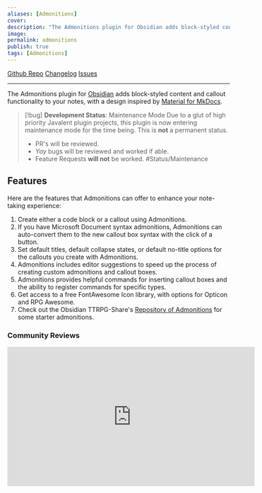```yaml
---
aliases: [Admonitions]
cover: 
description: "The Admonitions plugin for Obsidian adds block-styled content and callout functionality to your notes, with a design inspired by Material for MkDocs."
image: 
permalink: admonitions
publish: true
tags: [Admonitions]
---
```


[Github Repo](https://github.com/valentine195/obsidian-admonition "Repo") [Changelog](https://github.com/valentine195/obsidian-admonition/blob/master/CHANGELOG.md "Changelog") [Issues](https://github.com/valentine195/obsidian-admonition/issues?q=is%3Aissue+is%3Aopen+sort%3Aupdated-desc "Issues")

---

The Admonitions plugin for [Obsidian](https://obsidian.md "Obsidian") adds block-styled content and callout functionality to your notes, with a design inspired by [Material for MkDocs](https://squidfunk.github.io/mkdocs-material/reference/admonitions/). 

> [!bug] **Development Status**: Maintenance Mode
> Due to a glut of high priority Javalent plugin projects, this plugin is now entering maintenance mode for the time being. This is **not** a permanent status.
> - PR's will be reviewed.
> - *Yay* bugs will be reviewed and worked if able.
> - Feature Requests **will not** be worked.
> #Status/Maintenance 

## Features

Here are the features that Admonitions can offer to enhance your note-taking experience:

1.  Create either a code block or a callout using Admonitions.
2.  If you have Microsoft Document syntax admonitions, Admonitions can auto-convert them to the new callout box syntax with the click of a button.
3.  Set default titles, default collapse states, or default no-title options for the callouts you create with Admonitions.
4.  Admonitions includes editor suggestions to speed up the process of creating custom admonitions and callout boxes.
5.  Admonitions provides helpful commands for inserting callout boxes and the ability to register commands for specific types.
6.  Get access to a free FontAwesome Icon library, with options for Opticon and RPG Awesome.
7.  Check out the Obsidian TTRPG-Share's [Repository of Admonitions](https://github.com/Obsidian-TTRPG-Community/ObsidianTTRPGShare/tree/0a8b23a52fcf6129ddae9fc21a2e7433f83cc343/System-Agnostic/admonitions "Github") for some starter admonitions.

### Community Reviews

<iframe width="560" height="315" src="https://www.youtube-nocookie.com/embed/TqYQ0kA1yAo" title="YouTube video player" frameborder="0" allow="accelerometer; autoplay; clipboard-write; encrypted-media; gyroscope; picture-in-picture; web-share" allowfullscreen></iframe>
